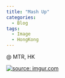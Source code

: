 ```yaml
---
title: "Mash Up"
categories:
  - Blog
tags:
  - Image
  - HongKong
---
```


@ MTR, HK

<a href="https://imgur.com/PnytbkX"><img src="https://i.imgur.com/PnytbkX.jpg" title="source: imgur.com" /></a>

<script src="https://utteranc.es/client.js"
        repo="serendipityinlife/serendipityinlife.github.io"
        issue-term="pathname"
        theme="github-light"
        crossorigin="anonymous"
        async>
</script>
